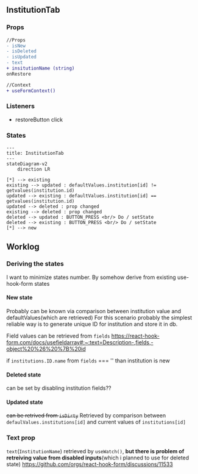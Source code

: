 ## InstitutionTab
### Props
```diff
//Props
- isNew
- isDeleted
- isUpdated
- text
+ insitutionName (string)
onRestore

//Context
+ useFormContext()
```

### Listeners
- restoreButton click

### States
```mermaid
---
title: InstitutionTab
---
stateDiagram-v2
    direction LR

[*] --> existing
existing --> updated : defaultValues.institution[id] != getvalues(institution.id)
updated --> existing : defaultValues.institution[id] == getvalues(institution.id)
updated --> deleted : prop changed
existing --> deleted : prop changed
deleted --> updated : BUTTON_PRESS <br/> Do / setState
deleted --> existing : BUTTON_PRESS <br/> Do / setState
[*] --> new
```

## Worklog
### Deriving the states
I want to minimize states number. By somehow derive from existing use-hook-form states

#### New state
Probably can be known via comparison between institution value and defaultValues(which are retrieved)
For this scenario probably the simplest reliable way is to generate unique ID for institution and store it in db.

Field values can be retrieved from `fields` https://react-hook-form.com/docs/usefieldarray#:~:text=Description-,fields,-object%20%26%20%7B%20id

if `institutions.ID.name` from `fields` === '' than institution is new

#### Deleted state
can be set by disabling institution fields??

#### Updated state
~~can be retrived from `isDirty`~~
Retrieved by comparison between `defaulValues.institutions[id]` and current values of `institutions[id]`

### Text prop
`text`(`InstitutionName`) retrieved by `useWatch()`, **but there is problem of retreiving value from disabled inputs**(which i planned to use for deleted state) https://github.com/orgs/react-hook-form/discussions/11533
